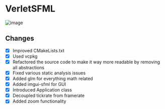 # VerletSFML

![image](https://github.com/xorz57/VerletSFML/assets/84932056/78b7a699-0d83-4411-a54d-53938ae0a5b8)

## Changes
- [x] Improved CMakeLists.txt
- [x] Used vcpkg
- [x] Refactored the source code to make it way more readable by removing all abstractions
- [x] Fixed various static analysis issues
- [x] Added glm for everything math related
- [x] Added imgui-sfml for GUI
- [x] Introduced Application class
- [x] Decoupled tickrate from framerate
- [x] Added zoom functionality
